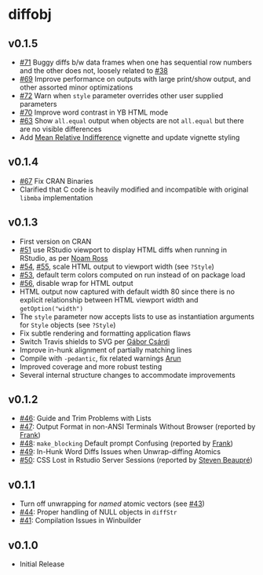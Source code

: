# diffobj

## v0.1.5

* [#71](https://github.com/brodieG/diffobj/issues/71) Buggy diffs b/w data
  frames when one has sequential row numbers and the other does not, loosely
  related to [#38](https://github.com/brodieG/diffobj/issues/38)
* [#69](https://github.com/brodieG/diffobj/issues/69) Improve performance on
  outputs with large print/show output, and other assorted minor optimizations
* [#72](https://github.com/brodieG/diffobj/issues/72) Warn when `style`
  parameter overrides other user supplied parameters
* [#70](https://github.com/brodieG/diffobj/issues/70) Improve word contrast in YB
  HTML mode
* [#63](https://github.com/brodieG/diffobj/issues/63) Show `all.equal` output
  when objects are not `all.equal` but there are no visible differences
* Add [Mean Relative
  Indifference](http://htmlpreview.github.io/?https://raw.githubusercontent.com/brodieG/diffobj/master/inst/doc/metacomp.html)
  vignette and update vignette styling

## v0.1.4

* [#67](https://github.com/brodieG/diffobj/issues/67) Fix CRAN Binaries
* Clarified that C code is heavily modified and incompatible with original
  `libmba` implementation

## v0.1.3

* First version on CRAN
* [#51](https://github.com/brodieG/diffobj/issues/51) use RStudio viewport to display HTML diffs when running in RStudio, as per [Noam Ross](https://twitter.com/noamross/status/760115813559009280)
* [#54](https://github.com/brodieG/diffobj/issues/54), [#55](https://github.com/brodieG/diffobj/issues/55), scale HTML output to viewport width (see `?Style`)
* [#53](https://github.com/brodieG/diffobj/issues/53), default term colors computed on run instead of on package load
* [#56](https://github.com/brodieG/diffobj/issues/56), disable wrap for HTML output
* HTML output now captured with default width 80 since there is no explicit relationship between HTML viewport width and `getOption("width")`
* The `style` parameter now accepts lists to use as instantiation arguments for `Style` objects (see `?Style`)
* Fix subtle rendering and formatting application flaws
* Switch Travis shields to SVG per [Gábor Csárdi](https://github.com/gaborcsardi/diffobj/commit/710251f2cd663bfdadcab9aea6a37f9eb4a87599)
* Improve in-hunk alignment of partially matching lines
* Compile with `-pedantic`, fix related warnings [Arun](http://stackoverflow.com/users/559784/arun)
* Improved coverage and more robust testing
* Several internal structure changes to accommodate improvements

## v0.1.2

* [#46](https://github.com/brodieG/diffobj/issues/46): Guide and Trim Problems with Lists
* [#47](https://github.com/brodieG/diffobj/issues/47): Output Format in non-ANSI Terminals Without Browser (reported by [Frank](https://github.com/brodieG/diffobj/issues/47))
* [#48](https://github.com/brodieG/diffobj/issues/48): `make_blocking` Default prompt Confusing (reported by [Frank](https://github.com/brodieG/diffobj/issues/47))
* [#49](https://github.com/brodieG/diffobj/issues/49): In-Hunk Word Diffs Issues when Unwrap-diffing Atomics
* [#50](https://github.com/brodieG/diffobj/issues/50): CSS Lost in Rstudio Server Sessions (reported by [Steven Beaupré](https://chat.stackoverflow.com/users/4064778/steven-beaupre))

## v0.1.1

* Turn off unwrapping for _named_ atomic vectors (see [#43](https://github.com/brodieG/diffobj/issues/43))
* [#44](https://github.com/brodieG/diffobj/issues/44): Proper handling of NULL objects in `diffStr`
* [#41](https://github.com/brodieG/diffobj/issues/41): Compilation Issues in Winbuilder

## v0.1.0

* Initial Release
